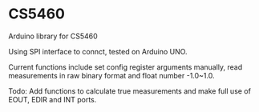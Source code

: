 # CS5460
Arduino library for CS5460


Using SPI interface to connct, tested on Arduino UNO.

Current functions include set config register arguments manually, read measurements in raw binary format and float number -1.0~1.0.

Todo:
Add functions to calculate true measurements and make full use of EOUT, EDIR and INT ports.